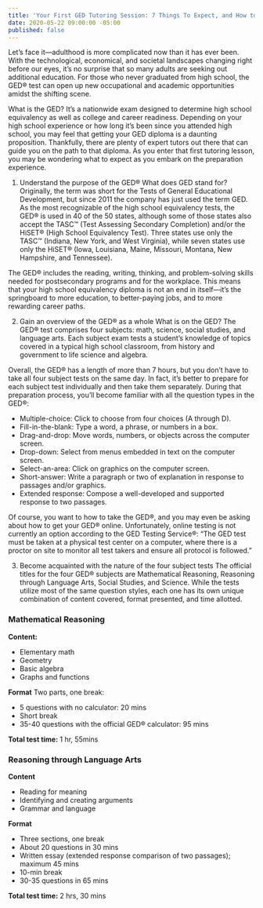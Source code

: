```yaml
---
title: 'Your First GED Tutoring Session: 7 Things To Expect, and How to Prepare'
date: 2020-05-22 09:00:00 -05:00
published: false
---
```


Let’s face it—adulthood is more complicated now than it has ever been. With the technological, economical, and societal landscapes changing right before our eyes, it’s no surprise that so many adults are seeking out additional education. For those who never graduated from high school, the GED® test can open up new occupational and academic opportunities amidst the shifting scene.

What is the GED? It’s a nationwide exam designed to determine high school equivalency as well as college and career readiness. Depending on your high school experience or how long it’s been since you attended high school, you may feel that getting your GED diploma is a daunting proposition. Thankfully, there are plenty of expert tutors out there that can guide you on the path to that diploma. As you enter that first tutoring lesson, you may be wondering what to expect as you embark on the preparation experience.

1. Understand the purpose of the GED®
What does GED stand for? Originally, the term was short for the Tests of General Educational Development, but since 2011 the company has just used the term GED. 
As the most recognizable of the high school equivalency tests, the GED® is used in 40 of the 50 states, although some of those states also accept the TASC™ (Test Assessing Secondary Completion) and/or the HiSET® (High School Equivalency Test). Three states use only the TASC™ (Indiana, New York, and West Virginia), while seven states use only the HiSET® (Iowa, Louisiana, Maine, Missouri, Montana, New Hampshire, and Tennessee).

The GED® includes the reading, writing, thinking, and problem-solving skills needed for postsecondary programs and for the workplace. This means that your high school equivalency diploma is not an end in itself—it’s the springboard to more education, to better-paying jobs, and to more rewarding career paths.

2. Gain an overview of the GED® as a whole
What is on the GED? The GED® test comprises four subjects: math, science, social studies, and language arts. Each subject exam tests a student’s knowledge of topics covered in a typical high school classroom, from history and government to life science and algebra. 

Overall, the GED® has a length of more than 7 hours, but you don’t have to take all four subject tests on the same day. In fact, it’s better to prepare for each subject test individually and then take them separately. During that preparation process, you’ll become familiar with all the question types in the GED®:

* Multiple-choice: Click to choose from four choices (A through D).
* Fill-in-the-blank: Type a word, a phrase, or numbers in a box.
* Drag-and-drop: Move words, numbers, or objects across the computer screen. 
* Drop-down: Select from menus embedded in text on the computer screen.
* Select-an-area: Click on graphics on the computer screen.
* Short-answer: Write a paragraph or two of explanation in response to passages and/or graphics.
* Extended response: Compose a well-developed and supported response to two passages.

Of course, you want to how to take the GED®, and you may even be asking about how to get your GED® online. Unfortunately, online testing is not currently an option according to the GED Testing Service®: “The GED test must be taken at a physical test center on a computer, where there is a proctor on site to monitor all test takers and ensure all protocol is followed.”

3. Become acquainted with the nature of the four subject tests
The official titles for the four GED® subjects are Mathematical Reasoning, Reasoning through Language Arts, Social Studies, and Science. While the tests utilize most of the same question styles, each one has its own unique combination of content covered, format presented, and time allotted.

### Mathematical Reasoning

**Content:** 
* Elementary math
* Geometry
* Basic algebra
* Graphs and functions

**Format**
Two parts, one break: 
* 5 questions with no calculator: 20 mins
* Short break
* 35-40 questions with the official GED® calculator: 95 mins

**Total test time:** 1 hr, 55mins

### Reasoning through Language Arts

**Content**
* Reading for meaning
* Identifying and creating arguments
* Grammar and language

**Format**
* Three sections, one break
* About 20 questions in 30 mins
* Written essay (extended response comparison of two passages);     maximum 45 mins
* 10-min break
* 30-35 questions in 65 mins

**Total test time:** 2 hrs, 30 mins

